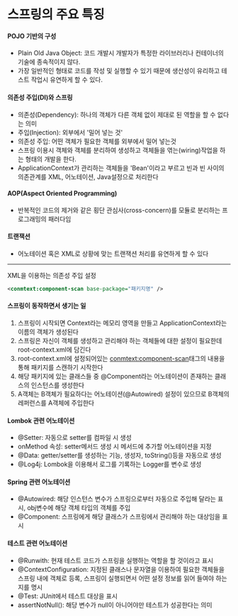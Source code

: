 # 스프링의 주요 특징
#### POJO 기반의 구성
- Plain Old Java Object: 코드 개발시 개발자가 특정한 라이브러리나 컨테이너의 기술에 종속적이지 않다.   
- 가장 일반적인 형태로 코드를 작성 및 실행할 수 있기 때문에 생산성이 유리하고 테스트 작업시 유연하게 할 수 있다.

#### 의존성 주입(DI)와 스프링
- 의존성(Dependency): 하나의 객체가 다른 객체 없이 제대로 된 역할을 할 수 없다는 의미   
- 주입(Injection): 외부에서 '밀어 넣는 것'   
- 의존성 주입: 어떤 객체가 필요한 객체를 외부에서 밀어 넣는것   
- 스프링 이용시 객체와 객체를 분리하여 생성하고 객체들을 엮는(wiring)작업을 하는 형태의 개발을 한다.
- ApplicationContext가 관리하는 객체들을 'Bean'이라고 부르고 빈과 빈 사이의 의존관계를 XML, 어노테이션, Java설정으로 처리한다   

#### AOP(Aspect Oriented Programming)
- 반복적인 코드의 제거와 같은 횡단 관심사(cross-concern)를 모듈로 분리하는 프로그래밍의 패러다임   

#### 트랜잭션   
- 어노테이션 혹은 XML로 상황에 맞는 트랜잭션 처리를 유연하게 할 수 있다

***

XML을 이용하는 의존성 주입 설정
```xml
<conmtext:component-scan base-package="패키지명" />
```
#### 스프링이 동작하면서 생기는 일
1. 스프링이 시작되면 Context라는 메모리 영역을 만들고 ApplicationContext라는 이름의 객체가 생성된다
2. 스프링은 자신이 객체를 생성하고 관리해야 하는 객체들에 대한 설정이 필요한데 root-context.xml에 담긴다
3. root-context.xml에 설정되어있는 <conmtext:component-scan>태그의 내용을 통해 패키지를 스캔하기 시작한다
4. 해당 패키지에 있는 클래스들 중 @Component라는 어노테이션이 존재하는 클래스의 인스턴스를 생성한다
5. A객체는 B객체가 필요하다는 어노테이션(@Autowired) 설정이 있으므로 B객체의 레퍼런스를 A객체에 주입한다

#### Lombok 관련 어노테이션
- @Setter: 자동으로 setter를 컴파일 시 생성
- onMethod 속성: setter메서드 생성 시 메서드에 추가할 어노테이션을 지정
- @Data: getter/setter를 생성하는 기능, 생성자, toString()등을 자동으로 생성
- @Log4j: Lombok을 이용해서 로그를 기록하는 Logger를 변수로 생성

#### Spring 관련 어노테이션
- @Autowired: 해당 인스턴스 변수가 스프링으로부터 자동으로 주입해 달라는 표시, obj변수에 해당 객체 타입의 객체를 주입
- @Component: 스프링에게 해당 클래스가 스프링에서 관리해야 하는 대상임을 표시   

#### 테스트 관련 어노테이션
- @Runwith: 현재 테스트 코드가 스프링을 실행하는 역할을 할 것이라고 표시
- @ContextConfiguration: 지정된 클래스나 문자열을 이용하여 필요한 객체들을 스프링 내에 객체로 등록, 스프링이 실행되면서 어떤 설정 정보를 읽어 들여야 하는지를 명시
- @Test: JUnit에서 테스트 대상을 표시
- assertNotNull(): 해당 변수가 null이 아니어야만 테스트가 성공한다는 의미
